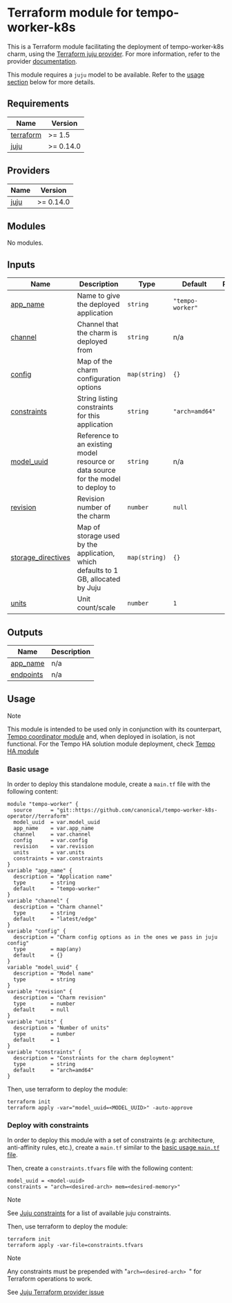# Terraform module for tempo-worker-k8s

This is a Terraform module facilitating the deployment of tempo-worker-k8s charm, using the [Terraform juju provider](https://github.com/juju/terraform-provider-juju/). For more information, refer to the provider [documentation](https://registry.terraform.io/providers/juju/juju/latest/docs). 

This module requires a `juju` model to be available. Refer to the [usage section](#usage) below for more details.

<!-- BEGIN_TF_DOCS -->
## Requirements

| Name | Version |
|------|---------|
| <a name="requirement_terraform"></a> [terraform](#requirement\_terraform) | >= 1.5 |
| <a name="requirement_juju"></a> [juju](#requirement\_juju) | >= 0.14.0 |

## Providers

| Name | Version |
|------|---------|
| <a name="provider_juju"></a> [juju](#provider\_juju) | >= 0.14.0 |

## Modules

No modules.

## Inputs

| Name | Description | Type | Default | Required |
|------|-------------|------|---------|:--------:|
| <a name="input_app_name"></a> [app\_name](#input\_app\_name) | Name to give the deployed application | `string` | `"tempo-worker"` | no |
| <a name="input_channel"></a> [channel](#input\_channel) | Channel that the charm is deployed from | `string` | n/a | yes |
| <a name="input_config"></a> [config](#input\_config) | Map of the charm configuration options | `map(string)` | `{}` | no |
| <a name="input_constraints"></a> [constraints](#input\_constraints) | String listing constraints for this application | `string` | `"arch=amd64"` | no |
| <a name="input_model_uuid"></a> [model\_uuid](#input\_model\_uuid) | Reference to an existing model resource or data source for the model to deploy to | `string` | n/a | yes |
| <a name="input_revision"></a> [revision](#input\_revision) | Revision number of the charm | `number` | `null` | no |
| <a name="input_storage_directives"></a> [storage\_directives](#input\_storage\_directives) | Map of storage used by the application, which defaults to 1 GB, allocated by Juju | `map(string)` | `{}` | no |
| <a name="input_units"></a> [units](#input\_units) | Unit count/scale | `number` | `1` | no |

## Outputs

| Name | Description |
|------|-------------|
| <a name="output_app_name"></a> [app\_name](#output\_app\_name) | n/a |
| <a name="output_endpoints"></a> [endpoints](#output\_endpoints) | n/a |
<!-- END_TF_DOCS -->

## Usage

> [!NOTE]
> This module is intended to be used only in conjunction with its counterpart, [Tempo coordinator module](https://github.com/canonical/tempo-coordinator-k8s-operator) and, when deployed in isolation, is not functional. 
> For the Tempo HA solution module deployment, check [Tempo HA module](https://github.com/canonical/observability)

### Basic usage
In order to deploy this standalone module, create a `main.tf` file with the following content:
```hcl
module "tempo-worker" {
  source      = "git::https://github.com/canonical/tempo-worker-k8s-operator//terraform"
  model_uuid  = var.model_uuid
  app_name    = var.app_name
  channel     = var.channel
  config      = var.config
  revision    = var.revision
  units       = var.units
  constraints = var.constraints
}
variable "app_name" {
  description = "Application name"
  type        = string
  default     = "tempo-worker"
}
variable "channel" {
  description = "Charm channel"
  type        = string
  default     = "latest/edge"
}
variable "config" {
  description = "Charm config options as in the ones we pass in juju config"
  type        = map(any)
  default     = {}
}
variable "model_uuid" {
  description = "Model name"
  type        = string
}
variable "revision" {
  description = "Charm revision"
  type        = number
  default     = null
}
variable "units" {
  description = "Number of units"
  type        = number
  default     = 1
}
variable "constraints" {
  description = "Constraints for the charm deployment"
  type        = string
  default     = "arch=amd64"
}
```
Then, use terraform to deploy the module:
```
terraform init
terraform apply -var="model_uuid=<MODEL_UUID>" -auto-approve
```

### Deploy with constraints

In order to deploy this module with a set of constraints (e.g: architecture, anti-affinity rules, etc.), create a `main.tf` similar to the [basic usage `main.tf` file](#basic-usage). 

Then, create a `constraints.tfvars` file with the following content:
```hcl
model_uuid = <model-uuid>
constraints = "arch=<desired-arch> mem=<desired-memory>"
```
> [!NOTE]
> See [Juju constraints](https://documentation.ubuntu.com/juju/latest/reference/constraint/#list-of-constraints) for a list of available juju constraints.

Then, use terraform to deploy the module:
```
terraform init
terraform apply -var-file=constraints.tfvars
```
> [!NOTE]
> Any constraints must be prepended with "`arch=<desired-arch> `" for Terraform operations to work.
>
> See [Juju Terraform provider issue](https://github.com/juju/terraform-provider-juju/issues/344)